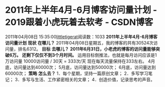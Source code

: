 # 2011年上半年4月-6月博客访问量计划 - 2019跟着小虎玩着去软考 - CSDN博客
2011年04月08日 15:35:00[littletigerat](https://me.csdn.net/littletigerat)阅读数：1033
**2011年上半年4月-6月博客访问量计划**
**现状**
**在哪儿？**
2011年04月08日星期五，我的博客的共有30524次访问量，排名6312。
**目标**
**去哪儿？**
**201****1****年****6****月****31****日，小老虎的博客的访问量能够突破****6****万。**
**还剩下仅仅不到****3****个月时间。**
运用目标倒推法，也就是每月访问应该是1万访问量
10000访问量 / 30天 = 333次/天
现在每天流量保持在333左右。
4月底，访问量达到40000次；
5月底，访问量达到50000次；
6月底，访问量达到60000次；
**策略**
**怎么去？**
1．每个星期，坚持一篇原创文章；
2．多写学习笔记；
3．多写与生活、工作紧密相关的文章；
4．创造价值，记录思考的声音。
